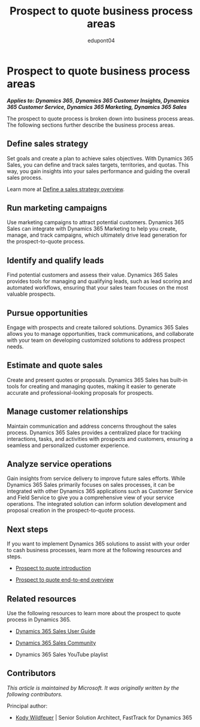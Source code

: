 ﻿---
title: Prospect to quote business process areas
description: Get an overview for each of the business process areas in the prospect to quote end-to-end business process flow in Dynamics 365 solutions.
ms.date: 08/23/2023
ms.topic: conceptual
author: edupont04
ms.author: kowildfe
ms.reviewer: edupont
---

# Prospect to quote business process areas

***Applies to: Dynamics 365***, ***Dynamics 365 Customer Insights, Dynamics 365 Customer Service, Dynamics 365 Marketing, Dynamics 365 Sales***

The prospect to quote process is broken down into business process areas. The following sections further describe the business process areas.

## Define sales strategy

Set goals and create a plan to achieve sales objectives. With Dynamics 365 Sales, you can define and track sales targets, territories, and quotas. This way, you gain insights into your sales performance and guiding the overall sales process.  

Learn more at [Define a sales strategy overview](prospect-to-quote-define-sales-strategy-overview.md).  

## Run marketing campaigns

Use marketing campaigns to attract potential customers. Dynamics 365 Sales can integrate with Dynamics 365 Marketing to help you create, manage, and track campaigns, which ultimately drive lead generation for the prospect-to-quote process. <!-- TODO: Add link  Learn more at  \[Business process area name link\].-->

## Identify and qualify leads

Find potential customers and assess their value. Dynamics 365 Sales provides tools for managing and qualifying leads, such as lead scoring and automated workflows, ensuring that your sales team focuses on the most valuable prospects. <!-- TODO: Add link  Learn more at  Business process area name link\].-->

## Pursue opportunities

Engage with prospects and create tailored solutions. Dynamics 365 Sales allows you to manage opportunities, track communications, and collaborate with your team on developing customized solutions to address prospect needs. <!-- TODO: Add link  Learn more at  Business process area name link\].-->

## Estimate and quote sales

Create and present quotes or proposals. Dynamics 365 Sales has built-in tools for creating and managing quotes, making it easier to generate accurate and professional-looking proposals for prospects. <!-- TODO: Add link  Learn more at  Business process area name link\].-->

## Manage customer relationships

Maintain communication and address concerns throughout the sales process. Dynamics 365 Sales provides a centralized place for tracking interactions, tasks, and activities with prospects and customers, ensuring a seamless and personalized customer experience. <!-- TODO: Add link  Learn more at  Business process area name link\].-->

## Analyze service operations

Gain insights from service delivery to improve future sales efforts. While Dynamics 365 Sales primarily focuses on sales processes, it can be integrated with other Dynamics 365 applications such as Customer Service and Field Service to give you a comprehensive view of your service operations. The integrated solution can inform solution development and proposal creation in the prospect-to-quote process. <!-- TODO: Add link  Learn more at  Business process area name link\].-->

## Next steps

If you want to implement Dynamics 365 solutions to assist with your order to cash business processes, learn more at the following resources and steps.

- [Prospect to quote introduction](prospect-to-quote-introduction.md)

- [Prospect to quote end-to-end overview](prospect-to-quote-overview.md)

## Related resources

Use the following resources to learn more about the prospect to quote process in Dynamics 365.

- [Dynamics 365 Sales User Guide](/dynamics365/sales-enterprise/user-guide)

- [Dynamics 365 Sales Community](https://community.dynamics.com/forums/thread/?partialUrl=sales/)  

- Dynamics 365 Sales YouTube playlist  

## Contributors

*This article is maintained by Microsoft. It was originally written by the following contributors.*

Principal author:

- [Kody Wildfeuer](https://www.linkedin.com/in/kody-wildfeuer/) | Senior Solution Architect, FastTrack for Dynamics 365  

<!--## Tags
*Industries:* Healthcare, Financial services, Retail, Manufacturing, Software, Technology, Agriculture

*Stakeholders:* Sales and marketing teams, product managers, customer service representatives, and senior management

*Products:* Dynamics 365, Dynamics 365 Customer Insights, Dynamics 365 Customer Service, Dynamics 365 Marketing, Dynamics 365 Sales
